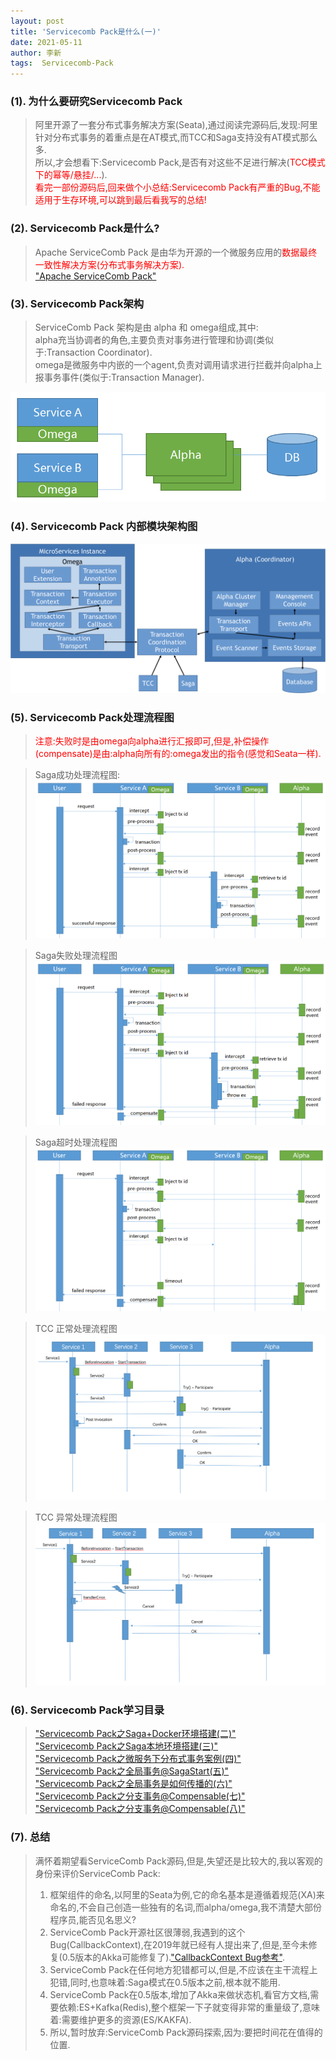 ```yaml
---
layout: post
title: 'Servicecomb Pack是什么(一)'
date: 2021-05-11
author: 李新
tags:  Servicecomb-Pack
---
```


### (1). 为什么要研究Servicecomb Pack
> 阿里开源了一套分布式事务解决方案(Seata),通过阅读完源码后,发现:阿里针对分布式事务的着重点是在AT模式,而TCC和Saga支持没有AT模式那么多.  
> 所以,才会想看下:Servicecomb Pack,是否有对这些不足进行解决(<font color='red'>TCC模式下的幂等/悬挂/...</font>).       
> <font color='red'>看完一部份源码后,回来做个小总结:Servicecomb Pack有严重的Bug,不能适用于生存环境,可以跳到最后看我写的总结!</font>   

### (2). Servicecomb Pack是什么?
> Apache ServiceComb Pack 是由华为开源的一个微服务应用的<font color='red'>数据最终一致性解决方案(分布式事务解决方案).</font>      
> ["Apache ServiceComb Pack"](https://github.com/apache/servicecomb-pack)   

### (3). Servicecomb Pack架构
> ServiceComb Pack 架构是由 alpha 和 omega组成,其中:  
> alpha充当协调者的角色,主要负责对事务进行管理和协调(类似于:Transaction Coordinator).   
> omega是微服务中内嵌的一个agent,负责对调用请求进行拦截并向alpha上报事务事件(类似于:Transaction Manager).  

!["ServiceComb Pack 架构"](/assets/servicecomb-pack/imgs/ServiceComb-Pack-Architecture.png)

### (4). Servicecomb Pack 内部模块架构图
!["Servicecomb Pack 内部模块架构图"](/assets/servicecomb-pack/imgs/image-pack-system-archecture.png)

### (5). Servicecomb Pack处理流程图
> <font color='red'>注意:失败时是由omega向alpha进行汇报即可,但是,补偿操作(compensate)是由:alpha向所有的:omega发出的指令(感觉和Seata一样).</font>   

> Saga成功处理流程图:
!["Saga成功处理流程图"](/assets/servicecomb-pack/imgs/saga-successful_scenario.png)    

> Saga失败处理流程图   
!["Saga失败处理流程图"](/assets/servicecomb-pack/imgs/saga-exception_scenario.png)    

> Saga超时处理流程图   
!["Saga超时处理流程图"](/assets/servicecomb-pack/imgs/saga-timeout_scenario.png)   


>TCC 正常处理流程图   
!["TCC 正常处理流程图"](/assets/servicecomb-pack/imgs/successful_scenario_TCC.png)   

> TCC 异常处理流程图
!["TCC 异常处理流程图"](/assets/servicecomb-pack/imgs/exception_scenario_TCC.png)    

### (6). Servicecomb Pack学习目录
> ["Servicecomb Pack之Saga+Docker环境搭建(二)"](/2021/05/04/Servicecomb-Saga-Docker.html)   
> ["Servicecomb Pack之Saga本地环境搭建(三)"](/2021/05/04/Servicecomb-Saga.html)  
> ["Servicecomb Pack之微服务下分布式事务案例(四)"](/2021/05/04/Servicecomb-Saga-Booking.html)    
> ["Servicecomb Pack之全局事务@SagaStart(五)"](/2021/05/04/Servicecomb-Saga-SagaStart.html)     
> ["Servicecomb Pack之全局事务是如何传播的(六)"](/2021/05/04/Servicecomb-Saga-Propagation.html)  
> ["Servicecomb Pack之分支事务@Compensable(七)"](/2021/05/04/Servicecomb-Saga-Compensable.html)    
> ["Servicecomb Pack之分支事务@Compensable(八)"](/2021/05/04/Servicecomb-Saga-Compensable-2.html)    

### (7). 总结
> 满怀着期望看ServiceComb Pack源码,但是,失望还是比较大的,我以客观的身份来评价ServiceComb Pack:  
> 1. 框架组件的命名,以阿里的Seata为例,它的命名基本是遵循着规范(XA)来命名的,不会自己创造一些独有的名词,而alpha/omega,我不清楚大部份程序员,能否见名思义?        
> 2. ServiceComb Pack开源社区很薄弱,我遇到的这个Bug(CallbackContext),在2019年就已经有人提出来了,但是,至今未修复(0.5版本的Akka可能修复了).["CallbackContext Bug参考"](https://github.com/apache/servicecomb-pack/issues/590).      
> 3. ServiceComb Pack在任何地方犯错都可以,但是,不应该在主干流程上犯错,同时,也意味着:Saga模式在0.5版本之前,根本就不能用.       
> 4. ServiceComb Pack在0.5版本,增加了Akka来做状态机,看官方文档,需要依赖:ES+Kafka(Redis),整个框架一下子就变得非常的重量级了,意味着:需要维护更多的资源(ES/KAKFA).   
> 5. 所以,暂时放弃:ServiceComb Pack源码探索,因为:要把时间花在值得的位置.     